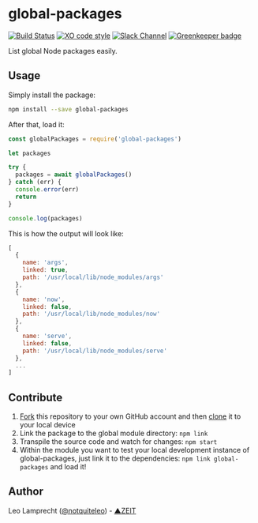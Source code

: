 # global-packages

[![Build Status](https://travis-ci.org/zeit/global-packages.svg?branch=master)](https://travis-ci.org/zeit/global-packages)
[![XO code style](https://img.shields.io/badge/code_style-XO-5ed9c7.svg)](https://github.com/sindresorhus/xo)
[![Slack Channel](http://zeit-slackin.now.sh/badge.svg)](https://zeit.chat) [![Greenkeeper badge](https://badges.greenkeeper.io/zeit/global-packages.svg)](https://greenkeeper.io/)

List global Node packages easily.

## Usage

Simply install the package:

```bash
npm install --save global-packages
```

After that, load it:

```js
const globalPackages = require('global-packages')

let packages

try {
  packages = await globalPackages()
} catch (err) {
  console.error(err)
  return
}

console.log(packages)
```

This is how the output will look like:

```js
[
  {
    name: 'args',
    linked: true,
    path: '/usr/local/lib/node_modules/args'
  },
  {
    name: 'now',
    linked: false,
    path: '/usr/local/lib/node_modules/now'
  },
  {
    name: 'serve',
    linked: false,
    path: '/usr/local/lib/node_modules/serve'
  },
  ...
]
```

## Contribute

1. [Fork](https://help.github.com/articles/fork-a-repo/) this repository to your own GitHub account and then [clone](https://help.github.com/articles/cloning-a-repository/) it to your local device
2. Link the package to the global module directory: `npm link`
3. Transpile the source code and watch for changes: `npm start`
4. Within the module you want to test your local development instance of global-packages, just link it to the dependencies: `npm link global-packages` and load it!

## Author

Leo Lamprecht ([@notquiteleo](https://twitter.com/notquiteleo)) - [▲ZEIT](https://zeit.co)
